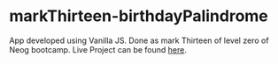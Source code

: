 # markThirteen-birthdayPalindrome
App developed using Vanilla JS. Done as mark Thirteen of level zero of Neog bootcamp.
Live Project can be found [here](https://markthirteen-birthdaypalindrome.netlify.app/).
